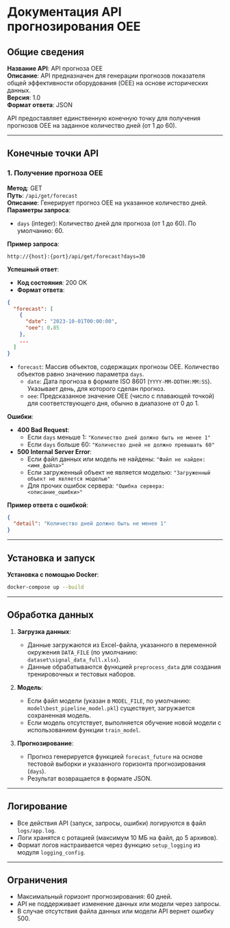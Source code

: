 # Документация API прогнозирования OEE

## Общие сведения

**Название API**: API прогноза OEE  
**Описание**: API предназначен для генерации прогнозов показателя общей эффективности оборудования (OEE) на основе исторических данных.  
**Версия**: 1.0  
**Формат ответа**: JSON

API предоставляет единственную конечную точку для получения прогнозов OEE на заданное количество дней (от 1 до 60).

---

## Конечные точки API

### 1. Получение прогноза OEE

**Метод**: GET  
**Путь**: `/api/get/forecast`  
**Описание**: Генерирует прогноз OEE на указанное количество дней.  
**Параметры запроса**:
- `days` (integer): Количество дней для прогноза (от 1 до 60). По умолчанию: 60.

**Пример запроса**:
```
http://{host}:{port}/api/get/forecast?days=30
```

**Успешный ответ**:
- **Код состояния**: 200 OK
- **Формат ответа**:
```json
{
  "forecast": [
    {
      "date": "2023-10-01T00:00:00",
      "oee": 0.85
    },
    ...
  ]
}
```
- `forecast`: Массив объектов, содержащих прогнозы OEE. Количество объектов равно значению параметра `days`.
  - `date`: Дата прогноза в формате ISO 8601 (`YYYY-MM-DDTHH:MM:SS`). Указывает день, для которого сделан прогноз.
  - `oee`: Предсказанное значение OEE (число с плавающей точкой) для соответствующего дня, обычно в диапазоне от 0 до 1.

**Ошибки**:
- **400 Bad Request**:
  - Если `days` меньше 1: `"Количество дней должно быть не менее 1"`
  - Если `days` больше 60: `"Количество дней не должно превышать 60"`
- **500 Internal Server Error**:
  - Если файл данных или модель не найдены: `"Файл не найден: <имя_файла>"`
  - Если загруженный объект не является моделью: `"Загруженный объект не является моделью"`
  - Для прочих ошибок сервера: `"Ошибка сервера: <описание_ошибки>"`

**Пример ответа с ошибкой**:
```json
{
  "detail": "Количество дней должно быть не менее 1"
}
```

---

## Установка и запуск

**Установка с помощью Docker**:
```bash
docker-compose up --build
```

---

## Обработка данных

1. **Загрузка данных**:
   - Данные загружаются из Excel-файла, указанного в переменной окружения `DATA_FILE` (по умолчанию: `dataset\signal_data_full.xlsx`).
   - Данные обрабатываются функцией `preprocess_data` для создания тренировочных и тестовых наборов.

2. **Модель**:
   - Если файл модели (указан в `MODEL_FILE`, по умолчанию: `model\best_pipeline_model.pkl`) существует, загружается сохраненная модель.
   - Если модель отсутствует, выполняется обучение новой модели с использованием функции `train_model`.

3. **Прогнозирование**:
   - Прогноз генерируется функцией `forecast_future` на основе тестовой выборки и указанного горизонта прогнозирования (`days`).
   - Результат возвращается в формате JSON.

---

## Логирование

- Все действия API (запуск, запросы, ошибки) логируются в файл `logs/app.log`.
- Логи хранятся с ротацией (максимум 10 МБ на файл, до 5 архивов).
- Формат логов настраивается через функцию `setup_logging` из модуля `logging_config`.

---

## Ограничения

- Максимальный горизонт прогнозирования: 60 дней.
- API не поддерживает изменение данных или модели через запросы.
- В случае отсутствия файла данных или модели API вернет ошибку 500.
